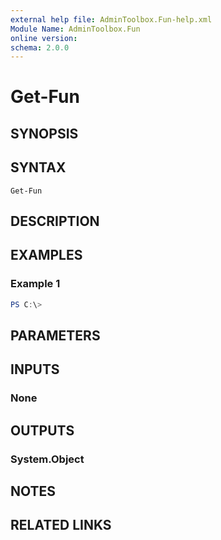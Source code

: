 ```yaml
---
external help file: AdminToolbox.Fun-help.xml
Module Name: AdminToolbox.Fun
online version:
schema: 2.0.0
---
```


# Get-Fun

## SYNOPSIS


## SYNTAX

```
Get-Fun
```

## DESCRIPTION


## EXAMPLES

### Example 1
```powershell
PS C:\> 
```



## PARAMETERS

## INPUTS

### None

## OUTPUTS

### System.Object
## NOTES

## RELATED LINKS
